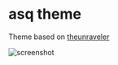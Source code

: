 # asq theme

Theme based on [theunraveler](https://github.com/robbyrussell/oh-my-zsh/wiki/Themes#theunraveler)

![screenshot]("asq.png")
